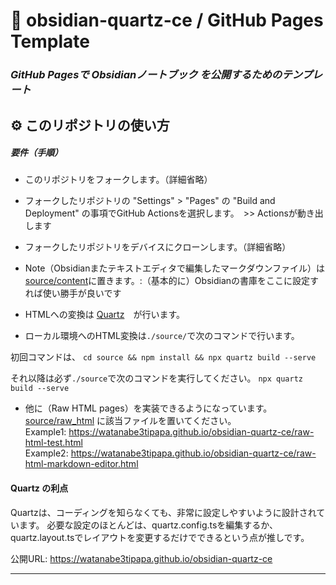 # 📂 obsidian-quartz-ce / GitHub Pages Template


### *GitHub Pagesで Obsidianノートブック を公開するためのテンプレート*




## ⚙️ このリポジトリの使い方

##### 要件（手順）

- このリポジトリをフォークします。（詳細省略）

- フォークしたリポジトリの "Settings" > "Pages" の "Build and Deployment" の事項でGitHub Actionsを選択します。　>> Actionsが動き出します

- フォークしたリポジトリをデバイスにクローンします。（詳細省略）

- Note（Obsidianまたテキストエディタで編集したマークダウンファイル）は [source/content](./source/content)に置きます。:（基本的に）Obsidianの書庫をここに設定すれば使い勝手が良いです

- HTMLへの変換は [Quartz](https://github.com/jackyzha0/quartz)　が行います。 

- ローカル環境へのHTML変換は`./source/`で次のコマンドで行います。

初回コマンドは、
  `cd source && npm install && npx quartz build --serve`

それ以降は必ず`./source`で次のコマンドを実行してください。
  `npx quartz build --serve`  
  

- 他に（Raw HTML pages）を実装できるようになっています。
 [source/raw_html](./source/raw_html) に該当ファイルを置いてください。  
Example1: https://watanabe3tipapa.github.io/obsidian-quartz-ce/raw-html-test.html  
Example2: https://watanabe3tipapa.github.io/obsidian-quartz-ce/raw-html-markdown-editor.html



#### Quartz の利点

Quartzは、コーディングを知らなくても、非常に設定しやすいように設計されています。
必要な設定のほとんどは、quartz.config.tsを編集するか、quartz.layout.tsでレイアウトを変更するだけでできるという点が推しです。


公開URL: https://watanabe3tipapa.github.io/obsidian-quartz-ce


---
